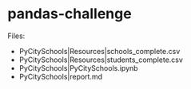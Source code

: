 # pandas-challenge
Files:
- PyCitySchools|Resources|schools_complete.csv
- PyCitySchools|Resources|students_complete.csv
- PyCitySchools|PyCitySchools.ipynb
- PyCitySchools|report.md
